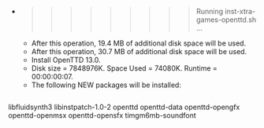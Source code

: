 * >>>>>>>>> Running inst-xtra-games-openttd.sh ...
  * After this operation, 19.4 MB of additional disk space will be used.
  * After this operation, 30.7 MB of additional disk space will be used.
  * Install OpenTTD 13.0.
  * Disk size = 7848976K. Space Used = 74080K. Runtime = 00:00:00:07.
  * The following NEW packages will be installed:
  ```bash
libfluidsynth3 libinstpatch-1.0-2 openttd openttd-data openttd-opengfx
openttd-openmsx openttd-opensfx timgm6mb-soundfont
  ```
